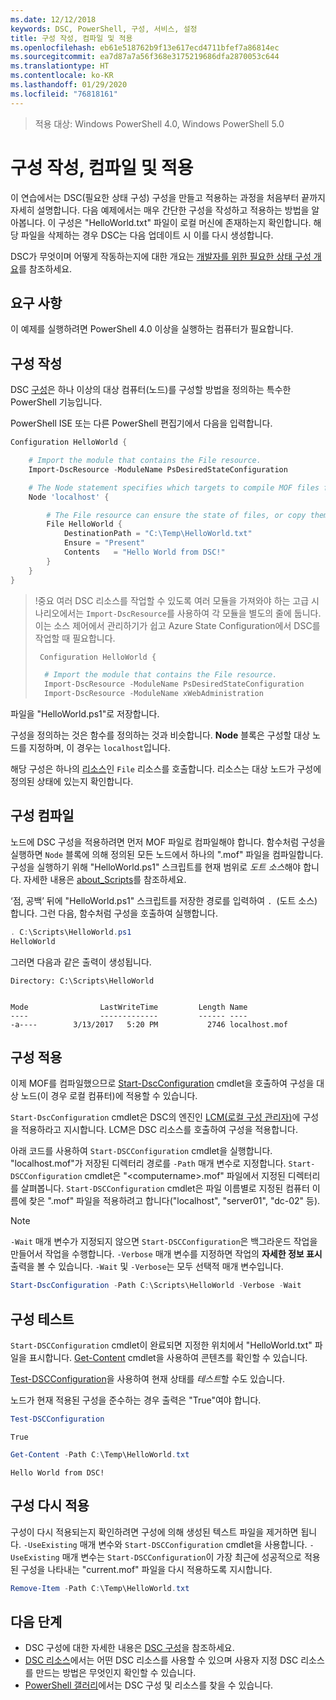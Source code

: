 ```yaml
---
ms.date: 12/12/2018
keywords: DSC, PowerShell, 구성, 서비스, 설정
title: 구성 작성, 컴파일 및 적용
ms.openlocfilehash: eb61e518762b9f13e617ecd4711bfef7a86814ec
ms.sourcegitcommit: ea7d87a7a56f368e3175219686dfa2870053c644
ms.translationtype: HT
ms.contentlocale: ko-KR
ms.lasthandoff: 01/29/2020
ms.locfileid: "76818161"
---
```

> 적용 대상: Windows PowerShell 4.0, Windows PowerShell 5.0

# <a name="write-compile-and-apply-a-configuration"></a>구성 작성, 컴파일 및 적용

이 연습에서는 DSC(필요한 상태 구성) 구성을 만들고 적용하는 과정을 처음부터 끝까지 자세히 설명합니다.
다음 예제에서는 매우 간단한 구성을 작성하고 적용하는 방법을 알아봅니다. 이 구성은 "HelloWorld.txt" 파일이 로컬 머신에 존재하는지 확인합니다. 해당 파일을 삭제하는 경우 DSC는 다음 업데이트 시 이를 다시 생성합니다.

DSC가 무엇이며 어떻게 작동하는지에 대한 개요는 [개발자를 위한 필요한 상태 구성 개요](../overview/overview.md)를 참조하세요.

## <a name="requirements"></a>요구 사항

이 예제를 실행하려면 PowerShell 4.0 이상을 실행하는 컴퓨터가 필요합니다.

## <a name="write-the-configuration"></a>구성 작성

DSC [구성](configurations.md)은 하나 이상의 대상 컴퓨터(노드)를 구성할 방법을 정의하는 특수한 PowerShell 기능입니다.

PowerShell ISE 또는 다른 PowerShell 편집기에서 다음을 입력합니다.

```powershell
Configuration HelloWorld {

    # Import the module that contains the File resource.
    Import-DscResource -ModuleName PsDesiredStateConfiguration

    # The Node statement specifies which targets to compile MOF files for, when this configuration is executed.
    Node 'localhost' {

        # The File resource can ensure the state of files, or copy them from a source to a destination with persistent updates.
        File HelloWorld {
            DestinationPath = "C:\Temp\HelloWorld.txt"
            Ensure = "Present"
            Contents   = "Hello World from DSC!"
        }
    }
}
```

> !중요 여러 DSC 리소스를 작업할 수 있도록 여러 모듈을 가져와야 하는 고급 시나리오에서는 `Import-DscResource`를 사용하여 각 모듈을 별도의 줄에 둡니다.
> 이는 소스 제어에서 관리하기가 쉽고 Azure State Configuration에서 DSC를 작업할 때 필요합니다.
>
> ```powershell
>  Configuration HelloWorld {
>
>   # Import the module that contains the File resource.
>   Import-DscResource -ModuleName PsDesiredStateConfiguration
>   Import-DscResource -ModuleName xWebAdministration
>
> ```

파일을 "HelloWorld.ps1"로 저장합니다.

구성을 정의하는 것은 함수를 정의하는 것과 비슷합니다. **Node** 블록은 구성할 대상 노드를 지정하며, 이 경우는 `localhost`입니다.

해당 구성은 하나의 [리소스](../resources/resources.md)인 `File` 리소스를 호출합니다. 리소스는 대상 노드가 구성에 정의된 상태에 있는지 확인합니다.

## <a name="compile-the-configuration"></a>구성 컴파일

노드에 DSC 구성을 적용하려면 먼저 MOF 파일로 컴파일해야 합니다.
함수처럼 구성을 실행하면 `Node` 블록에 의해 정의된 모든 노드에서 하나의 ".mof" 파일을 컴파일합니다.
구성을 실행하기 위해 "HelloWorld.ps1" 스크립트를 현재 범위로 *도트 소스*해야 합니다.
자세한 내용은 [about_Scripts](/powershell/module/microsoft.powershell.core/about/about_scripts?view=powershell-6#script-scope-and-dot-sourcing)를 참조하세요.

<!-- markdownlint-disable MD038 -->
‘점, 공백’ 뒤에 "HelloWorld.ps1" 스크립트를 저장한 경로를 입력하여 `. `(도트 소스)합니다.  그런 다음, 함수처럼 구성을 호출하여 실행합니다.
<!-- markdownlint-enable MD038 -->

```powershell
. C:\Scripts\HelloWorld.ps1
HelloWorld
```

그러면 다음과 같은 출력이 생성됩니다.

```output
Directory: C:\Scripts\HelloWorld


Mode                LastWriteTime         Length Name
----                -------------         ------ ----
-a----        3/13/2017   5:20 PM           2746 localhost.mof
```

## <a name="apply-the-configuration"></a>구성 적용

이제 MOF를 컴파일했으므로 [Start-DscConfiguration](/powershell/module/psdesiredstateconfiguration/start-dscconfiguration) cmdlet을 호출하여 구성을 대상 노드(이 경우 로컬 컴퓨터)에 적용할 수 있습니다.

`Start-DscConfiguration` cmdlet은 DSC의 엔진인 [LCM(로컬 구성 관리자)](../managing-nodes/metaConfig.md)에 구성을 적용하라고 지시합니다.
LCM은 DSC 리소스를 호출하여 구성을 적용합니다.

아래 코드를 사용하여 `Start-DSCConfiguration` cmdlet을 실행합니다. "localhost.mof"가 저장된 디렉터리 경로를 `-Path` 매개 변수로 지정합니다. `Start-DSCConfiguration` cmdlet은 "\<computername\>.mof" 파일에서 지정된 디렉터리를 살펴봅니다. `Start-DSCConfiguration` cmdlet은 파일 이름별로 지정된 컴퓨터 이름에 찾은 ".mof" 파일을 적용하려고 합니다("localhost", "server01", "dc-02" 등).

> [!NOTE]
> `-Wait` 매개 변수가 지정되지 않으면 `Start-DSCConfiguration`은 백그라운드 작업을 만들어서 작업을 수행합니다. `-Verbose` 매개 변수를 지정하면 작업의 **자세한 정보 표시** 출력을 볼 수 있습니다. `-Wait` 및 `-Verbose`는 모두 선택적 매개 변수입니다.

```powershell
Start-DscConfiguration -Path C:\Scripts\HelloWorld -Verbose -Wait
```

## <a name="test-the-configuration"></a>구성 테스트

`Start-DSCConfiguration` cmdlet이 완료되면 지정한 위치에서 "HelloWorld.txt" 파일을 표시합니다. [Get-Content](/powershell/module/microsoft.powershell.management/get-content) cmdlet을 사용하여 콘텐츠를 확인할 수 있습니다.

[Test-DSCConfiguration](/powershell/module/psdesiredstateconfiguration/Test-DSCConfiguration)을 사용하여 현재 상태를 *테스트*할 수도 있습니다.

노드가 현재 적용된 구성을 준수하는 경우 출력은 "True"여야 합니다.

```powershell
Test-DSCConfiguration
```

```output
True
```

```powershell
Get-Content -Path C:\Temp\HelloWorld.txt
```

```output
Hello World from DSC!
```

## <a name="re-applying-the-configuration"></a>구성 다시 적용

구성이 다시 적용되는지 확인하려면 구성에 의해 생성된 텍스트 파일을 제거하면 됩니다. `-UseExisting` 매개 변수와 `Start-DSCConfiguration` cmdlet을 사용합니다. `-UseExisting` 매개 변수는 `Start-DSCConfiguration`이 가장 최근에 성공적으로 적용된 구성을 나타내는 "current.mof" 파일을 다시 적용하도록 지시합니다.

```powershell
Remove-Item -Path C:\Temp\HelloWorld.txt
```

## <a name="next-steps"></a>다음 단계

- DSC 구성에 대한 자세한 내용은 [DSC 구성](configurations.md)을 참조하세요.
- [DSC 리소스](../resources/resources.md)에서는 어떤 DSC 리소스를 사용할 수 있으며 사용자 지정 DSC 리소스를 만드는 방법은 무엇인지 확인할 수 있습니다.
- [PowerShell 갤러리](https://www.powershellgallery.com/)에서는 DSC 구성 및 리소스를 찾을 수 있습니다.
